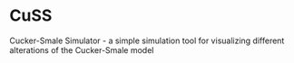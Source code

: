 # CuSS
Cucker-Smale Simulator - a simple simulation tool for visualizing different alterations of the Cucker-Smale model
